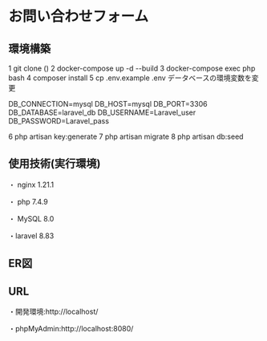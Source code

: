 # お問い合わせフォーム
## 環境構築
1 git clone ()
2 docker-compose up -d --build
3 docker-compose exec php bash
4 composer install
5 cp .env.example .env
  データベースの環境変数を変更

DB_CONNECTION=mysql
DB_HOST=mysql
DB_PORT=3306
DB_DATABASE=laravel_db
DB_USERNAME=Laravel_user
DB_PASSWORD=Laravel_pass

6 php artisan key:generate
7 php artisan migrate
8 php artisan db:seed

## 使用技術(実行環境)
・ nginx 1.21.1 

・ php 7.4.9

・ MySQL 8.0

・laravel 8.83

## ER図


## URL
・開発環境:http://localhost/

・phpMyAdmin:http://localhost:8080/
